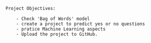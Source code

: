 	Project Objectives:

		- Check 'Bag of Words' model
		- create a project to predict yes or no questions
		- pratice Machine Learning aspects
		- Upload the project to GitHub.
		
